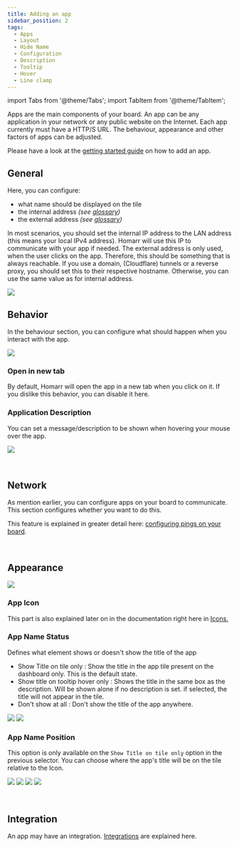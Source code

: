 ```yaml
---
title: Adding an app
sidebar_position: 2
tags:
  - Apps
  - Layout
  - Hide Name
  - Configuration
  - Description
  - Tooltip
  - Hover
  - Line clamp
---
```


import Tabs from '@theme/Tabs';
import TabItem from '@theme/TabItem';

Apps are the main components of your board.
An app can be any application in your network or any public website on the Internet.
Each app currently must have a HTTP/S URL.
The behaviour, appearance and other factors of apps can be adjusted.

Please have a look at the [getting started guide](../../getting-started/after-the-installation#adding-your-first-app) on how to add an app.

## General

Here, you can configure:

- what name should be displayed on the tile
- the internal address *(see [glossary](../../getting-started/glossary))*
- the external address *(see [glossary](../../getting-started/glossary))*

In most scenarios, you should set the internal IP address to the LAN address (this means your local IPv4 address).
Homarr will use this IP to communicate with your app if needed.
The external address is only used, when the user clicks on the app.
Therefore, this should be something that is always reachable.
If you use a domain, (Cloudflare) tunnels or a reverse proxy, you should set this to their respective hostname.
Otherwise, you can use the same value as for internal address.

![](./img/app-general-tab.png)

## Behavior

In the behaviour section, you can configure what should happen when you interact with the app.

![](img/behavior-tab.webp)

### Open in new tab
By default, Homarr will open the app in a new tab when you click on it.
If you dislike this behavior, you can disable it here.

### Application Description
You can set a message/description to be shown when hovering your mouse over the app.

![](img/description-hover-example.webp)

<br/>

## Network
As mention earlier, you can configure apps on your board to communicate.
This section configures whether you want to do this.

This feature is explained in greater detail here: [configuring pings on your board](../../advanced/customizations/board-customization.mdx#pings).

<br/>

## Appearance

![](img/appearance-tab.webp)

### App Icon

This part is also explained later on in the documentation right here in [Icons.](https://homarr.dev/docs/customizations/icons#icon-search)

### App Name Status
Defines what element shows or doesn't show the title of the app
- Show Title on tile only : Show the title in the app tile present on the dashboard only. This is the default state.
- Show title on tooltip hover only : Shows the title in the same box as the description. Will be shown alone if no description is set. if selected, the title will not appear in the tile.
- Don't show at all : Don't show the title of the app anywhere.

![](img/app-title-hover.webp) ![](img/app-no-title.webp)

### App Name Position
This option is only available on the ```Show Title on tile only``` option in the previous selector.
You can choose where the app's title will be on the tile relative to the Icon.

![](img/app-title-top.webp) ![](img/app-title-right.webp) ![](img/app-title-bottom.webp) ![](img/app-title-left.webp)

<br/>

## Integration

An app may have an integration. [Integrations](https://homarr.dev/docs/management/integrations/) are explained here.
